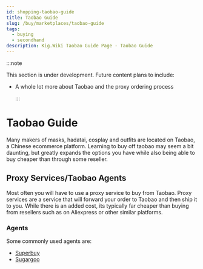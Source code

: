 ```yaml
---
id: shopping-taobao-guide
title: Taobao Guide
slug: /buy/marketplaces/taobao-guide
tags:
  - buying
  - secondhand
description: Kig.Wiki Taobao Guide Page - Taobao Guide
---
```


:::note

This section is under development. Future content plans to include:

- A whole lot more about Taobao and the proxy ordering process

  :::

# Taobao Guide

Many makers of masks, hadatai, cosplay and outfits are located on Taobao, a Chinese ecommerce platform. Learning to buy off taobao may seem a bit daunting, but greatly expands the options you have while also being able to buy cheaper than through some reseller.

## Proxy Services/Taobao Agents

Most often you will have to use a proxy service to buy from Taobao. Proxy services are a service that will forward your order to Taobao and then ship it to you. While there is an added cost, its typically far cheaper than buying from resellers such as on Aliexpress or other similar platforms.

### Agents

Some commonly used agents are:

- [Superbuy](https://www.superbuy.com/)
- [Sugargoo](https://sugargoo.com/)

